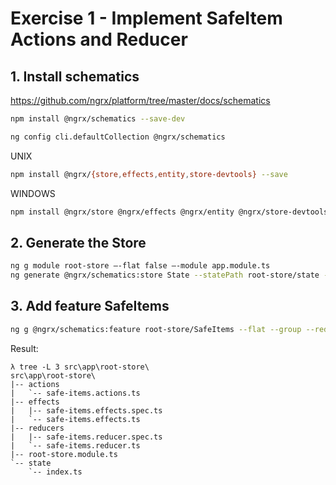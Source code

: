 #  Exercise 1 - Implement SafeItem Actions and Reducer

## 1. Install schematics

<https://github.com/ngrx/platform/tree/master/docs/schematics>

```bash
npm install @ngrx/schematics --save-dev

ng config cli.defaultCollection @ngrx/schematics
```

UNIX
```bash
npm install @ngrx/{store,effects,entity,store-devtools} --save
```
WINDOWS
```bash
npm install @ngrx/store @ngrx/effects @ngrx/entity @ngrx/store-devtools -S
```

## 2. Generate the Store

```bash
ng g module root-store —-flat false —-module app.module.ts
ng generate @ngrx/schematics:store State --statePath root-store/state --root --module root-store/root-store.module.ts

```

## 3. Add feature SafeItems

```bash
ng g @ngrx/schematics:feature root-store/SafeItems --flat --group --reducers root-state/state/index.ts
```

Result:
```
λ tree -L 3 src\app\root-store\                       
src\app\root-store\                                   
|-- actions                                           
|   `-- safe-items.actions.ts                         
|-- effects                                           
|   |-- safe-items.effects.spec.ts                    
|   `-- safe-items.effects.ts                         
|-- reducers                                          
|   |-- safe-items.reducer.spec.ts                    
|   `-- safe-items.reducer.ts                         
|-- root-store.module.ts                              
`-- state                                             
    `-- index.ts                                      
```

